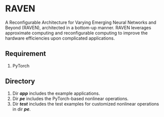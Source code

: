 # RAVEN
A Reconfigurable Architecture for Varying Emerging Neural Networks and Beyond (RAVEN), architected in a bottom-up manner.
RAVEN leverages approximate computing and reconfigurable computing to improve the hardware efficiencies upon complicated applications.

## Requirement
1. PyTorch

## Directory
1. Dir **_app_**  includes the example applications.
2. Dir **_pe_**   includes the PyTorch-based nonlinear operations.
3. Dir **_test_** includes the test examples for customized nonlinear operations in dir **_pe_**.

